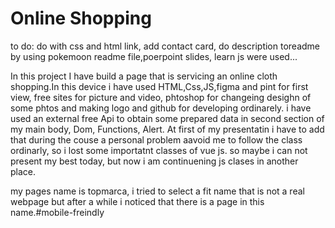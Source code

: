 # Online Shopping

to do: do with css and html link, add contact card, do description toreadme by using pokemoon readme file,poerpoint slides, learn js were used...

In this project I have build a page that is servicing an online cloth shopping.In this device i have used HTML,Css,JS,figma and pint for first view, free sites for picture and video, phtoshop for changeing desighn of some phtos and making logo and github for developing ordinarely.
i have used an external free Api to obtain some prepared data in second section of my main body, Dom, Functions, Alert. At first of my presentatin i have to add that during the couse a personal problem aavoid me to follow the class ordinarly, so i lost some importatnt classes of vue js. so maybe i can not present my best today, but now i am continuening js clases in another place.

my pages name is topmarca, i tried to select a fit name that is not a real webpage but after a while i noticed that there is a page in this name.#mobile-freindly
